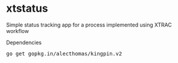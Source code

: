 # xtstatus

Simple status tracking app for a process implemented using XTRAC workflow

Dependencies

<pre>
go get gopkg.in/alecthomas/kingpin.v2
</pre>